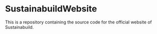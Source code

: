 # SustainabuildWebsite

This is a repository containing the source code for the official website of Sustainabuild.
